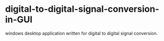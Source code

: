 # digital-to-digital-signal-conversion-in-GUI
windows desktop application written for digital to digital signal conversion.
